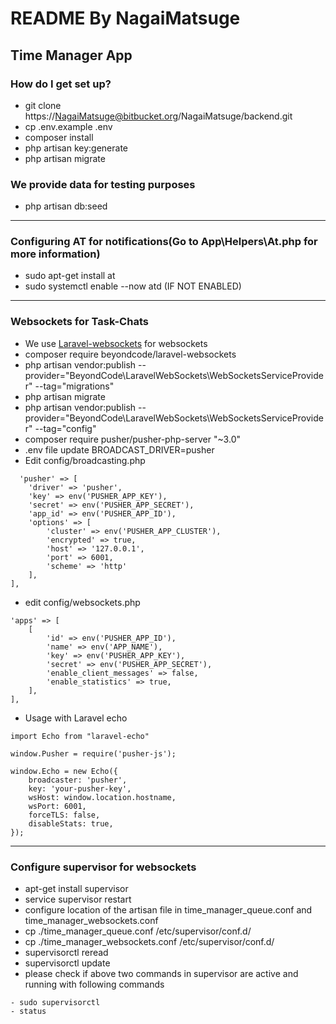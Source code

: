# README By NagaiMatsuge

## Time Manager App

### How do I get set up?

- git clone https://NagaiMatsuge@bitbucket.org/NagaiMatsuge/backend.git
- cp .env.example .env
- composer install
- php artisan key:generate
- php artisan migrate

### We provide data for testing purposes

- php artisan db:seed

---

### Configuring AT for notifications(Go to App\Helpers\At.php for more information)

- sudo apt-get install at
- sudo systemctl enable --now atd (IF NOT ENABLED)

---

### Websockets for Task-Chats

- We use [Laravel-websockets](https://beyondco.de/docs/laravel-websockets/getting-started/introduction) for websockets
- composer require beyondcode/laravel-websockets
- php artisan vendor:publish --provider="BeyondCode\LaravelWebSockets\WebSocketsServiceProvider" --tag="migrations"
- php artisan migrate
- php artisan vendor:publish --provider="BeyondCode\LaravelWebSockets\WebSocketsServiceProvider" --tag="config"
- composer require pusher/pusher-php-server "~3.0"
- .env file update BROADCAST_DRIVER=pusher
- Edit config/broadcasting.php

```
  'pusher' => [
    'driver' => 'pusher',
    'key' => env('PUSHER_APP_KEY'),
    'secret' => env('PUSHER_APP_SECRET'),
    'app_id' => env('PUSHER_APP_ID'),
    'options' => [
        'cluster' => env('PUSHER_APP_CLUSTER'),
        'encrypted' => true,
        'host' => '127.0.0.1',
        'port' => 6001,
        'scheme' => 'http'
    ],
],
```

- edit config/websockets.php

```
'apps' => [
    [
        'id' => env('PUSHER_APP_ID'),
        'name' => env('APP_NAME'),
        'key' => env('PUSHER_APP_KEY'),
        'secret' => env('PUSHER_APP_SECRET'),
        'enable_client_messages' => false,
        'enable_statistics' => true,
    ],
],
```

- Usage with Laravel echo

```
import Echo from "laravel-echo"

window.Pusher = require('pusher-js');

window.Echo = new Echo({
    broadcaster: 'pusher',
    key: 'your-pusher-key',
    wsHost: window.location.hostname,
    wsPort: 6001,
    forceTLS: false,
    disableStats: true,
});
```

---

### Configure supervisor for websockets

- apt-get install supervisor
- service supervisor restart
- configure location of the artisan file in time_manager_queue.conf and time_manager_websockets.conf
- cp ./time_manager_queue.conf /etc/supervisor/conf.d/
- cp ./time_manager_websockets.conf /etc/supervisor/conf.d/
- supervisorctl reread
- supervisorctl update
- please check if above two commands in supervisor are active and running with following commands

```
- sudo supervisorctl
- status

```
